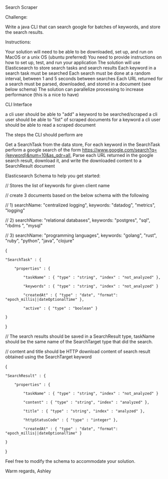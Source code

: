 Search Scraper



Challenge:

Write a java CLI that can search google for batches of keywords, and store the search results.



Instructions:

Your solution will need to be able to be downloaded, set up, and run on MacOS or a unix OS (ubuntu preferred)
You need to provide instructions on how to set up, test, and run your application
The solution will use Elasticsearch to store search tasks and search results
Each keyword in a search task must be searched
Each search must be done at a random interval, between 1 and 5 seconds between searches
Each URL returned for a search must be parsed, downloaded, and stored in a document (see below schema)
The solution can parallelize processing to increase performance (this is a nice to have)


CLI Interface

a cli user should be able to "add" a keyword to be searched/scraped
a cli user should be able to "list" of scraped documents for a keyword
a cli user should be able to read a scraped document


The steps the CLI should perform are

Get a SearchTask from the data store,
For each keyword in the SearchTask perform a google search of the form
https://www.google.com/search?q={keyword}&num=10&as_qdr=all,
Parse each URL returned in the google search result, download it, and write the downloaded content to a SearchResult document


Elasticsearch Schema to help you get started:

// Stores the list of keywords for given client name

// create 3 documents based on the below schema with the following

// 1) searchName: "centralized logging", keywords: "datadog", "metrics", "logging"

// 2) searchName: "relational databases", keywords: "postgres", "sql", "rbdms ", "mysql"

// 3) searchName: "programming languages", keywords: "golang", "rust", "ruby", "python", "java", "clojure"

{

    "SearchTask" : {

        "properties" : {

            "taskName" : { "type" : "string", "index" : "not_analyzed" },

            "keywords" : { "type" : "string", "index" : "not_analyzed" }

            "createdAt" : { "type" : "date", "format": "epoch_millis||dateOptionalTime" },

            "active" : { "type" : "boolean" }

    }

}



// The search results should be saved in a SearchResult type, taskName should be the same name of the SearchTarget type that did the search.

// content and title should be HTTP download content of search result obtained using the SearchTarget keyword

{

    "SearchResult" : {

        "properties" : {

            "taskName" : { "type" : "string", "index" : "not_analyzed" }

            "content" : { "type" : "string", "index" : "analyzed" },

            "title" : { "type" : "string", "index" : "analyzed" },

            "httpStatusCode" : { "type" : "integer" },

            "createdAt" : { "type" : "date", "format": "epoch_millis||dateOptionalTime" }

    }

}



Feel free to modify the schema to accommodate your solution.



Warm regards,
Ashley
